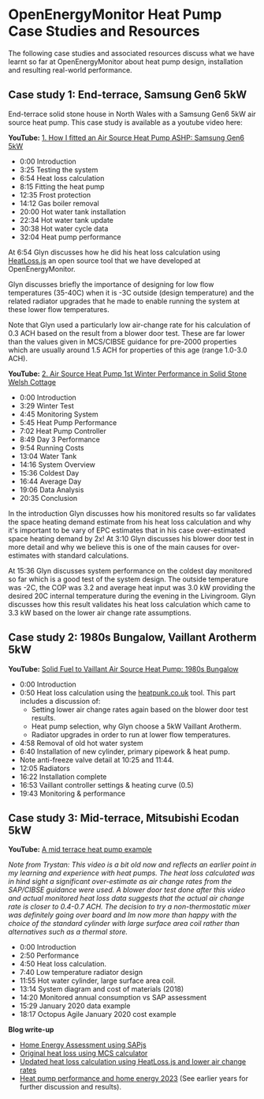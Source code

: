 # OpenEnergyMonitor Heat Pump Case Studies and Resources

The following case studies and associated resources discuss what we have learnt so far at OpenEnergyMonitor about heat pump design, installation and resulting real-world performance.

## Case study 1: End-terrace, Samsung Gen6 5kW

End-terrace solid stone house in North Wales with a Samsung Gen6 5kW air source heat pump. This case study is available as a youtube video here:

**YouTube:**  [1. How I fitted an Air Source Heat Pump ASHP: Samsung Gen6 5kW](https://www.youtube.com/watch?v=Hyv_vQEvHgo)

  - 0:00 Introduction
  - 3:25 Testing the system
  - 6:54 Heat loss calculation
  - 8:15 Fitting the heat pump
  - 12:35 Frost protection
  - 14:12 Gas boiler removal
  - 20:00 Hot water tank installation
  - 22:34 Hot water tank update
  - 30:38 Hot water cycle data
  - 32:04 Heat pump performance

At 6:54 Glyn discusses how he did his heat loss calculation using [HeatLoss.js](https://openenergymonitor.org/heatlossjs) an open source tool that we have developed at OpenEnergyMonitor. 

Glyn discusses briefly the importance of designing for low flow temperatures (35-40C) when it is -3C outside (design temperature) and the related radiator upgrades that he made to enable running the system at these lower flow temperatures.

Note that Glyn used a particularly low air-change rate for his calculation of 0.3 ACH based on the result from a blower door test. These are far lower than the values given in MCS/CIBSE guidance for pre-2000 properties which are usually around 1.5 ACH for properties of this age (range 1.0-3.0 ACH). 

**YouTube:** [2. Air Source Heat Pump 1st Winter Performance in Solid Stone Welsh Cottage](https://www.youtube.com/watch?v=kkNx2oSO-S4)

- 0:00 Introduction
- 3:29 Winter Test
- 4:45 Monitoring System
- 5:45 Heat Pump Performance
- 7:02 Heat Pump Controller
- 8:49 Day 3 Performance
- 9:54 Running Costs
- 13:04 Water Tank
- 14:16 System Overview
- 15:36 Coldest Day
- 16:44 Average Day
- 19:06 Data Analysis
- 20:35 Conclusion

In the introduction Glyn discusses how his monitored results so far validates the space heating demand estimate from his heat loss calculation and why it's important to be vary of EPC estimates that in his case over-estimated space heating demand by 2x! At 3:10 Glyn discusses his blower door test in more detail and why we believe this is one of the main causes for over-estimates with standard calculations.

At 15:36 Glyn discusses system performance on the coldest day monitored so far which is a good test of the system design. The outside temperature was -2C, the COP was 3.2 and average heat input was 3.0 kW providing the desired 20C internal temperature during the evening in the Livingroom. Glyn discusses how this result validates his heat loss calculation which came to 3.3 kW based on the lower air change rate assumptions.

## Case study 2: 1980s Bungalow, Vaillant Arotherm 5kW

**YouTube:** [Solid Fuel to Vaillant Air Source Heat Pump: 1980s Bungalow](https://www.youtube.com/watch?v=bHsp7fDw_bg)

- 0:00 Introduction
- 0:50 Heat loss calculation using the [heatpunk.co.uk](https://heatpunk.co.uk) tool. This part includes a discussion of:
    - Setting lower air change rates again based on the blower door test results. 
    - Heat pump selection, why Glyn choose a 5kW Vaillant Arotherm.
    - Radiator upgrades in order to run at lower flow temperatures.
- 4:58 Removal of old hot water system
- 6:40 Installation of new cylinder, primary pipework & heat pump. 
- Note anti-freeze valve detail at 10:25 and 11:44.
- 12:05 Radiators
- 16:22 Installation complete
- 16:53 Vaillant controller settings & heating curve (0.5)
- 19:43 Monitoring & performance

## Case study 3: Mid-terrace, Mitsubishi Ecodan 5kW

**YouTube:** [A mid terrace heat pump example](https://www.youtube.com/watch?v=m2-_x0XZUSM)

*Note from Trystan: This video is a bit old now and reflects an earlier point in my learning and experience with heat pumps. The heat loss calculated was in hind sight a significant over-estimate as air change rates from the SAP/CIBSE guidance were used. A blower door test done after this video and actual monitored heat loss data suggests that the actual air change rate is closer to 0.4-0.7 ACH. The decision to try a non-thermostatic mixer was definitely going over board and Im now more than happy with the choice of the standard cylinder with large surface area coil rather than alternatives such as a thermal store.*

- 0:00 Introduction
- 2:50 Performance
- 4:50 Heat loss calculation.
- 7:40 Low temperature radiator design
- 11:55 Hot water cylinder, large surface area coil.
- 13:14 System diagram and cost of materials (2018)
- 14:20 Monitored annual consumption vs SAP assessment
- 15:29 January 2020 data example
- 18:17 Octopus Agile January 2020 cost example

**Blog write-up**

- [Home Energy Assessment using SAPjs](https://trystanlea.org.uk/energyassessment)
- [Original heat loss using MCS calculator](https://trystanlea.org.uk/roombyroomheatloss)
- [Updated heat loss calculation using HeatLoss.js and lower air change rates](https://openenergymonitor.org/heatlossjs)
- [Heat pump performance and home energy 2023](https://trystanlea.org.uk/heatpump2023) (See earlier years for further discussion and results).


